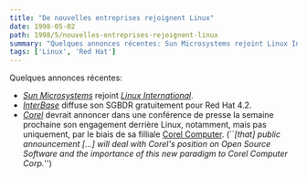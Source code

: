 ```yaml
---
title: "De nouvelles entreprises rejoignent Linux"
date: 1998-05-02
path: 1998/5/nouvelles-entreprises-rejoignent-linux
summary: "Quelques annonces récentes: Sun Microsystems rejoint Linux International."
tags: ['Linux', 'Red Hat']
---
```


<P>
Quelques annonces récentes:
</P>

<UL>

<LI><EM><A HREF="http://www.sun.com/">Sun Microsystems</A></EM> rejoint
<EM><A HREF="http://www.li.org/">Linux International</A></EM>.
<LI><EM><A HREF="http://www.interbase.com/">InterBase</A></EM> diffuse son
SGBDR gratuitement pour Red Hat 4.2.
<LI><EM><A HREF="http://www.corel.com/">Corel</A></EM> devrait annoncer dans une
conférence de presse la semaine prochaine son engagement derrière Linux,
notamment, mais pas uniquement, par le biais de sa filliale
<A HREF="http://www.corelcomputer.com/">Corel Computer</A>.
(``<EM>[that] public announcement [...] will deal with Corel's position on
Open Source Software and the importance of this new paradigm to Corel
Computer Corp.</EM>'')
</UL>


